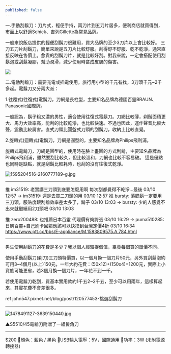 ```yaml
---
published: false
---
```

一.手動刮鬍刀：刀片式，輕便手持，兩刀片到五刀片居多，便利商店就買得到，市面上以舒適Schick、吉列Gillette為常見品牌。

一般來說飯店提供的輕便刮鬍刀很難用，買大品牌的至少3刀片以上會比較好。
三刀五刀片刮鬍刀，簡單來說是五刀片比較舒服。刮得舒不舒服、乾不乾淨，通常直接反映在售價上。愈貴的刮鬍刀片，就是比較好刮。對我來說，一定會搭配使用刮鬍泡或刮鬍凝膠，幫助潤滑，減少使用時畣成皮膚的傷害。

![]({{site.baseurl}}/_posts/1595164434-2635630449-g.jpg)

二.電動刮鬍刀：需要充電或插電使用。旅行用小型的千元有找，3刀頭千元~2千多起。電鬍刀又分兩大派：

1.往覆式(往復式)電鬍刀，刀網是長柱型，主要知名品牌為德國百靈BRAUN、Panasonic國際牌。

一般認為，鬍子粗又濃的男性，適合使用往復式電鬍刀。刀網比較薄，剃鬚面積更大、馬力大效率高，能刮的比較乾淨，也比較快速。不過也因此，運作聲音比較大聲，震動比較厲害。直式刀頭比圓盤式刀頭的刮鬍刀，收納上比較直覺。

2.旋轉式(迴轉式)電鬍刀，刀網是圓型的，主要知名品牌為Philips飛利浦。

旋轉式電鬍刀，刀網是圓型的，使用時在臉上畫圓的方式刮鬍，主要知名品牌為Philips飛利浦，雖然要刮比較久，但比較溫和，刀網也比較不容易破。
這是優點也同時是缺點，就是刮鬍比較耗時，也刮的沒有往復式乾淨。

![1595204516-2160777189-g.jpg]({{site.baseurl}}/_posts/1595204516-2160777189-g.jpg)

---

推 im31519: 老實講三刀頭到底要怎麼用啊 每次刮都覺得不乾淨...最後 03/10 12:57
→ im31519: 還是去買二刀頭的用 03/10 12:57
推 bursty: 落腮鬍一定要用三刀頭，服貼度跟刮鬍效率差太多了，鬍子 03/10 13:03
→ bursty: 少的人感覺不出來就繼續用2刀頭吧 03/10 13:03

推 zero200488: 也推薦日本百靈 代理價有夠誇張 03/10 16:29
→ puma510285: 日購百靈+自己刷卡回饋應該可以快摸到台灣定價4折 03/10 16:34
  https://www.ptt.cc/bbs/E-appliance/M.1583809575.A.784.html
  
---

男生使用刮鬍刀的花費是多少？我以個人經驗捉個值，畢竟每個買的單價不同。

使用手動刮鬍刀(剃刀)三刀頭特價買，以一個月換一個刀片50元，另外買刮鬍泡約可用3~4個月(以上)150元，一年大約花費：(50x12)+(150x4)=1200元，實際上小資族可能更省，若3個月換一個刀片，一年花不到一千。

若使用電鬍刀乾刮，買基本實用款約1千五2~2千五，至少可以用兩年，這樣算起來，其實花費不會差很多。

ref
john547.pixnet.net/blog/post/120577453-挑選刮鬍刀

---

![1478491127-3639150440.jpg]({{site.baseurl}}/_posts/1478491127-3639150440.jpg)

▲S5510/45電鬍刀附贈了一組鬢角刀

---

$200
📍顏色：藍色 / 黑色
📍USB輸入電壓：5V，國際通用
📍功率：3W (未附電源轉接器)
